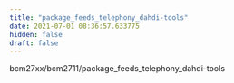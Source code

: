 ```yaml
---
title: "package_feeds_telephony_dahdi-tools"
date: 2021-07-01 08:36:57.633775
hidden: false
draft: false
---
```


bcm27xx/bcm2711/package_feeds_telephony_dahdi-tools

